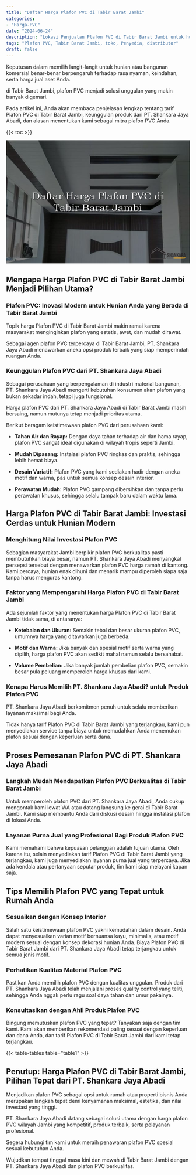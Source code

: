 ```yaml
---
title: "Daftar Harga Plafon PVC di Tabir Barat Jambi"
categories: 
- "Harga-PVC"
date: "2024-06-24"
description: "Lokasi Penjualan Plafon PVC di Tabir Barat Jambi untuk hunian, office, serta gerai. Produk terbaik, variasi motif, pilihan warna menarik, beserta layanan instalasi dikerjakan oleh teknisi profesional serta jaminan resmi!|Jasa distribusi Plafon PVC di Tabir Barat Jambi untuk kebutuhan tempat tinggal, office, maupun toko, beserta panel berkualitas dan penempatan oleh teknisi ahli dan jaminan resmi.|Solusi Plafon PVC di Tabir Barat Jambi yang terbukti untuk hunian, kantor, dan gerai, bersama produk berkualitas dan penempatan dikerjakan oleh tim ahli dan kepastian resmi.|Penyediaan Plafon PVC di Tabir Barat Jambi bagi rumah, perkantoran, serta ritel, beserta material unggulan dan penempatan oleh tenaga ahli profesional, lengkap beserta kepastian resmi.}"
tags: "Plafon PVC, Tabir Barat Jambi, toko, Penyedia, distributor"
draft: false
---
```


Keputusan dalam memilih langit-langit untuk hunian atau bangunan komersial benar-benar berpengaruh terhadap rasa nyaman, keindahan, serta harga jual aset Anda.

di Tabir Barat Jambi, plafon PVC menjadi solusi unggulan yang makin banyak digemari.

Pada artikel ini, Anda akan membaca penjelasan lengkap tentang tarif Plafon PVC di Tabir Barat Jambi, keunggulan produk dari PT. Shankara Jaya Abadi, dan alasan menentukan kami sebagai mitra plafon PVC Anda.

{{< toc >}}

![Daftar Harga Plafon PVC di Tabir Barat Jambi](/images/Harga-PVC/Daftar-Harga-Plafon-PVC-di-Tabir-Barat-Jambi.png)


## Mengapa Harga Plafon PVC di Tabir Barat Jambi Menjadi Pilihan Utama?

### Plafon PVC: Inovasi Modern untuk Hunian Anda yang Berada di Tabir Barat Jambi

Topik harga Plafon PVC di Tabir Barat Jambi makin ramai karena masyarakat menginginkan plafon yang estetis, awet, dan mudah dirawat.

Sebagai agen plafon PVC terpercaya di Tabir Barat Jambi, PT. Shankara Jaya Abadi menawarkan aneka opsi produk terbaik yang siap memperindah ruangan Anda.

### Keunggulan Plafon PVC dari PT. Shankara Jaya Abadi

Sebagai perusahaan yang berpengalaman di industri material bangunan, PT. Shankara Jaya Abadi mengerti kebutuhan konsumen akan plafon yang bukan sekadar indah, tetapi juga fungsional.

Harga plafon PVC dari PT. Shankara Jaya Abadi di Tabir Barat Jambi masih bersaing, namun mutunya tetap menjadi prioritas utama.

Berikut beragam keistimewaan plafon PVC dari perusahaan kami:

- **Tahan Air dan Rayap:** Dengan daya tahan terhadap air dan hama rayap, plafon PVC sangat ideal digunakan di wilayah tropis seperti Jambi.

- **Mudah Dipasang:** Instalasi plafon PVC ringkas dan praktis, sehingga lebih hemat biaya.

- **Desain Variatif:** Plafon PVC yang kami sediakan hadir dengan aneka motif dan warna, pas untuk semua konsep desain interior.

- **Perawatan Mudah:** Plafon PVC gampang dibersihkan dan tanpa perlu perawatan khusus, sehingga selalu tampak baru dalam waktu lama.

## Harga Plafon PVC di Tabir Barat Jambi: Investasi Cerdas untuk Hunian Modern

### Menghitung Nilai Investasi Plafon PVC

Sebagian masyarakat Jambi berpikir plafon PVC berkualitas pasti membutuhkan biaya besar, namun PT. Shankara Jaya Abadi menyangkal persepsi tersebut dengan menawarkan plafon PVC harga ramah di kantong. Kami percaya, hunian enak dihuni dan menarik mampu diperoleh siapa saja tanpa harus menguras kantong.

### Faktor yang Mempengaruhi Harga Plafon PVC di Tabir Barat Jambi

Ada sejumlah faktor yang menentukan harga Plafon PVC di Tabir Barat Jambi tidak sama, di antaranya:

- **Ketebalan dan Ukuran:** Semakin tebal dan besar ukuran plafon PVC, umumnya harga yang ditawarkan juga berbeda.

- **Motif dan Warna:** Jika banyak dan spesial motif serta warna yang dipilih, harga plafon PVC akan sedikit mahal namun selalu bersahabat.

- **Volume Pembelian:** Jika banyak jumlah pembelian plafon PVC, semakin besar pula peluang memperoleh harga khusus dari kami.

### Kenapa Harus Memilih PT. Shankara Jaya Abadi? untuk Produk Plafon PVC

PT. Shankara Jaya Abadi berkomitmen penuh untuk selalu memberikan layanan maksimal bagi Anda.

Tidak hanya tarif Plafon PVC di Tabir Barat Jambi yang terjangkau, kami pun menyediakan service tanpa biaya untuk memudahkan Anda menemukan plafon sesuai dengan keperluan serta dana.

## Proses Pemesanan Plafon PVC di PT. Shankara Jaya Abadi

### Langkah Mudah Mendapatkan Plafon PVC Berkualitas di Tabir Barat Jambi

Untuk memperoleh plafon PVC dari PT. Shankara Jaya Abadi, Anda cukup mengontak kami lewat WA atau datang langsung ke gerai di Tabir Barat Jambi. Kami siap membantu Anda dari diskusi desain hingga instalasi plafon di lokasi Anda.

### Layanan Purna Jual yang Profesional Bagi Produk Plafon PVC

Kami memahami bahwa kepuasan pelanggan adalah tujuan utama. Oleh karena itu, selain menyediakan tarif Plafon PVC di Tabir Barat Jambi yang terjangkau, kami juga menyediakan layanan purna jual yang terpercaya. Jika ada kendala atau pertanyaan seputar produk, tim kami siap melayani kapan saja.

## Tips Memilih Plafon PVC yang Tepat untuk Rumah Anda

### Sesuaikan dengan Konsep Interior

Salah satu keistimewaan plafon PVC yakni kemudahan dalam desain. Anda dapat menyesuaikan varian motif bernuansa kayu, minimalis, atau motif modern sesuai dengan konsep dekorasi hunian Anda. Biaya Plafon PVC di Tabir Barat Jambi dari PT. Shankara Jaya Abadi tetap terjangkau untuk semua jenis motif.

### Perhatikan Kualitas Material Plafon PVC

Pastikan Anda memilih plafon PVC dengan kualitas unggulan. Produk dari PT. Shankara Jaya Abadi telah menjalani proses quality control yang teliti, sehingga Anda nggak perlu ragu soal daya tahan dan umur pakainya.

### Konsultasikan dengan Ahli Produk Plafon PVC

Bingung memutuskan plafon PVC yang tepat? Tanyakan saja dengan tim kami. Kami akan memberikan rekomendasi paling sesuai dengan keperluan dan dana Anda, dan tarif Plafon PVC di Tabir Barat Jambi dari kami tetap terjangkau.

{{< table-tables table="table1" >}}

## Penutup: Harga Plafon PVC di Tabir Barat Jambi, Pilihan Tepat dari PT. Shankara Jaya Abadi

Menjadikan plafon PVC sebagai opsi untuk rumah atau properti bisnis Anda merupakan langkah tepat demi kenyamanan maksimal, estetika, dan nilai investasi yang tinggi.

PT. Shankara Jaya Abadi datang sebagai solusi utama dengan harga plafon PVC wilayah Jambi yang kompetitif, produk terbaik, serta pelayanan profesional.

Segera hubungi tim kami untuk meraih penawaran plafon PVC spesial sesuai kebutuhan Anda.

Wujudkan tempat tinggal masa kini dan mewah di Tabir Barat Jambi dengan PT. Shankara Jaya Abadi dan plafon PVC berkualitas.